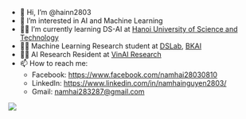 - 👋 Hi, I’m @hainn2803
- 👀 I’m interested in AI and Machine Learning
- 👨‍🎓 I’m currently learning DS-AI at [Hanoi University of Science and Technology](https://hust.edu.vn)
- 👨‍💻 Machine Learning Research student at [DSLab](http://ds.soict.hust.edu.vn), [BKAI](https://bkai.ai)
- 👨‍💻 AI Research Resident at [VinAI Research](https://www.vinai.io)
- 📫 How to reach me:
  - Facebook: https://www.facebook.com/namhai28030810
  - LinkedIn: https://www.linkedin.com/in/namhainguyen2803/
  - Gmail: namhai283287@gmail.com

<img src="https://github-readme-stats-sigma-five.vercel.app/api?username=hainn2803&&show_icons=true&title_color=ffffff&icon_color=bb2acf&text_color=daf7dc&bg_color=151515">

